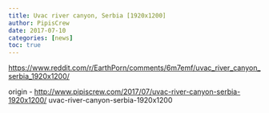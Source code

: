 ```yaml
---
title: Uvac river canyon, Serbia [1920x1200]
author: PipisCrew
date: 2017-07-10
categories: [news]
toc: true
---
```


https://www.reddit.com/r/EarthPorn/comments/6m7emf/uvac_river_canyon_serbia_1920x1200/

origin - http://www.pipiscrew.com/2017/07/uvac-river-canyon-serbia-1920x1200/ uvac-river-canyon-serbia-1920x1200